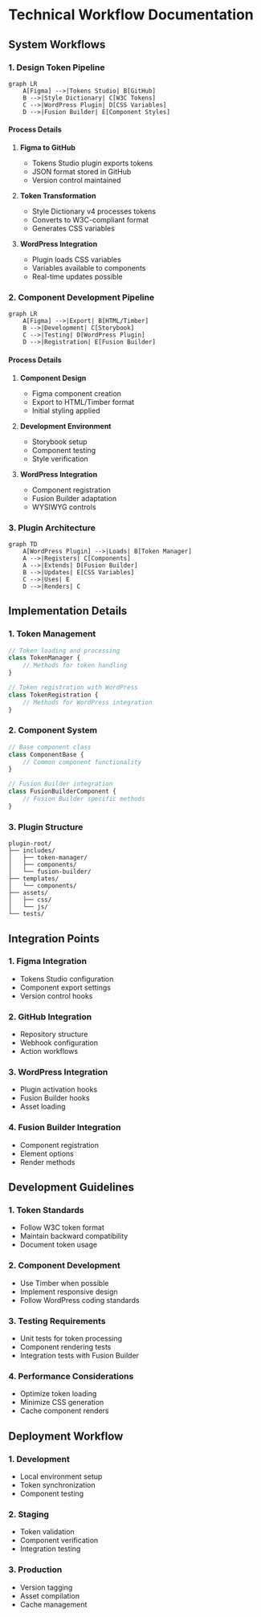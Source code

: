 # Technical Workflow Documentation

## System Workflows

### 1. Design Token Pipeline

```mermaid
graph LR
    A[Figma] -->|Tokens Studio| B[GitHub]
    B -->|Style Dictionary| C[W3C Tokens]
    C -->|WordPress Plugin| D[CSS Variables]
    D -->|Fusion Builder| E[Component Styles]
```

#### Process Details

1. **Figma to GitHub**

   - Tokens Studio plugin exports tokens
   - JSON format stored in GitHub
   - Version control maintained

2. **Token Transformation**

   - Style Dictionary v4 processes tokens
   - Converts to W3C-compliant format
   - Generates CSS variables

3. **WordPress Integration**
   - Plugin loads CSS variables
   - Variables available to components
   - Real-time updates possible

### 2. Component Development Pipeline

```mermaid
graph LR
    A[Figma] -->|Export| B[HTML/Timber]
    B -->|Development| C[Storybook]
    C -->|Testing| D[WordPress Plugin]
    D -->|Registration| E[Fusion Builder]
```

#### Process Details

1. **Component Design**

   - Figma component creation
   - Export to HTML/Timber format
   - Initial styling applied

2. **Development Environment**

   - Storybook setup
   - Component testing
   - Style verification

3. **WordPress Integration**
   - Component registration
   - Fusion Builder adaptation
   - WYSIWYG controls

### 3. Plugin Architecture

```mermaid
graph TD
    A[WordPress Plugin] -->|Loads| B[Token Manager]
    A -->|Registers| C[Components]
    A -->|Extends| D[Fusion Builder]
    B -->|Updates| E[CSS Variables]
    C -->|Uses| E
    D -->|Renders| C
```

## Implementation Details

### 1. Token Management

```php
// Token loading and processing
class TokenManager {
    // Methods for token handling
}

// Token registration with WordPress
class TokenRegistration {
    // Methods for WordPress integration
}
```

### 2. Component System

```php
// Base component class
class ComponentBase {
    // Common component functionality
}

// Fusion Builder integration
class FusionBuilderComponent {
    // Fusion Builder specific methods
}
```

### 3. Plugin Structure

```
plugin-root/
├── includes/
│   ├── token-manager/
│   ├── components/
│   └── fusion-builder/
├── templates/
│   └── components/
├── assets/
│   ├── css/
│   └── js/
└── tests/
```

## Integration Points

### 1. Figma Integration

- Tokens Studio configuration
- Component export settings
- Version control hooks

### 2. GitHub Integration

- Repository structure
- Webhook configuration
- Action workflows

### 3. WordPress Integration

- Plugin activation hooks
- Fusion Builder hooks
- Asset loading

### 4. Fusion Builder Integration

- Component registration
- Element options
- Render methods

## Development Guidelines

### 1. Token Standards

- Follow W3C token format
- Maintain backward compatibility
- Document token usage

### 2. Component Development

- Use Timber when possible
- Implement responsive design
- Follow WordPress coding standards

### 3. Testing Requirements

- Unit tests for token processing
- Component rendering tests
- Integration tests with Fusion Builder

### 4. Performance Considerations

- Optimize token loading
- Minimize CSS generation
- Cache component renders

## Deployment Workflow

### 1. Development

- Local environment setup
- Token synchronization
- Component testing

### 2. Staging

- Token validation
- Component verification
- Integration testing

### 3. Production

- Version tagging
- Asset compilation
- Cache management
